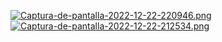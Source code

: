 [![Captura-de-pantalla-2022-12-22-220946.png](https://i.postimg.cc/VNkS8ZBK/Captura-de-pantalla-2022-12-22-220946.png)](https://postimg.cc/hXN48rYm)
[![Captura-de-pantalla-2022-12-22-212534.png](https://i.postimg.cc/2jZDVd0T/Captura-de-pantalla-2022-12-22-212534.png)](https://postimg.cc/V5mThtQb)
